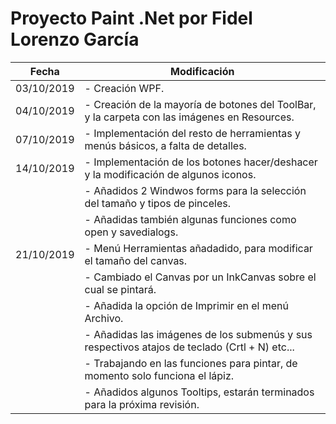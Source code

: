 # Proyecto Paint .Net por Fidel Lorenzo García
| Fecha| Modificación |
|-------|-------------|
|03/10/2019|- Creación WPF.|
|04/10/2019|- Creación de la mayoría de botones del ToolBar, y la carpeta con las imágenes en Resources.|
|07/10/2019|- Implementación del resto de herramientas y menús básicos, a falta de detalles.|
|14/10/2019|- Implementación de los botones hacer/deshacer y la modificación de algunos iconos.|
||- Añadidos 2 Windwos forms para la selección del tamaño y tipos de pinceles.|
||- Añadidas también algunas funciones como open y savedialogs.|
|21/10/2019|- Menú Herramientas añadadido, para modificar el tamaño del canvas.|
||- Cambiado el Canvas por un InkCanvas sobre el cual se pintará.|
||- Añadida la opción de Imprimir en el menú Archivo.|
||- Añadidas las imágenes de los submenús y sus respectivos atajos de teclado (Crtl + N) etc...|
||- Trabajando en las funciones para pintar, de momento solo funciona el lápiz.|
||- Añadidos algunos Tooltips, estarán terminados para la próxima revisión.|


